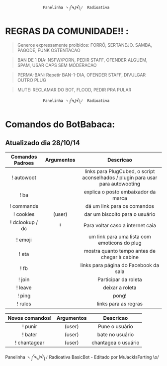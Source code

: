                      Panelinha ヽ༼ຈلຈ༽ﾉ  Radioativa

REGRAS DA COMUNIDADE!! :
=========
>Generos expressamente proibidos: FORRÓ, SERTANEJO. SAMBA, PAGODE, FUNK OSTENTACAO 
 
>BAN DE 1 DIA: NSFW/PORN, PEDIR STAFF, OFENDER ALGUEM, SPAM, USAR CAPS SEM MODERACAO 

>PERMA-BAN: Repetir BAN-1-DIA, OFENDER STAFF, DIVULGAR OUTRO PLUG

>MUTE: RECLAMAR DO BOT, FLOOD, PEDIR PRA PULAR

                     Panelinha ヽ༼ຈلຈ༽ﾉ  Radioativa


Comandos do BotBabaca:
=========
Atualizado dia 28/10/14
----

|Comandos Padroes | Argumentos |  Descricao |
|:------:|:---------:|:--------------------------------------:|
|! autowoot | | links para PlugCubed, o script aconselhados / plugin para usar para autowooting |
|! ba | | explica o posto embaixador da marca |
|! commands | | dá um link para os comandos |
|! cookies | (user) | dar um biscoito para o usuário |
|! dclookup / dc |! | Para voltar caso a internet caia|
|! emoji | | um link para uma lista com emoticons do plug|
|! eta | | mostra quanto tempo antes de chegar à cabine |
|! fb | | links para página do Facebook da sala|
|! join | | Participar da roleta|
|! leave | | deixar a roleta |
|! ping | | pong! |
|! rules | | links para as regras |

|Novos comandos! | Argumentos |  Descricao |
|:------:|:---------:|:--------------------------------------:|
|! punir | (user)| Pune o usuário |
|! bater |(user) |bate no usuário |
|! chantagear |(user)| chantagea o usuário |


Panelinha ヽ༼ຈلຈ༽ﾉ  Radioativa
BasicBot - Editado por MrJackIsFarting \o/
